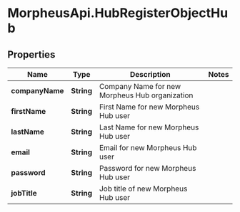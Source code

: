 # MorpheusApi.HubRegisterObjectHub

## Properties

Name | Type | Description | Notes
------------ | ------------- | ------------- | -------------
**companyName** | **String** | Company Name for new Morpheus Hub organization | 
**firstName** | **String** | First Name for new Morpheus Hub user | 
**lastName** | **String** | Last Name for new Morpheus Hub user | 
**email** | **String** | Email for new Morpheus Hub user | 
**password** | **String** | Password for new Morpheus Hub user | 
**jobTitle** | **String** | Job title of new Morpheus Hub user | 


